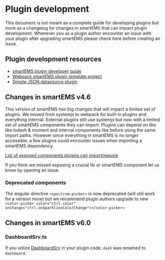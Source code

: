 # Plugin development 

This document is not meant as a complete guide for developing plugins but more as a changelog for changes in
smartEMS that can impact plugin development. Whenever you as a plugin author encounter an issue with your plugin after
upgrading smartEMS please check here before creating an issue. 

## Plugin development resources

- [smartEMS plugin developer guide](http://docs.grafana.org/plugins/developing/development/)
- [Webpack smartEMS plugin template project](https://github.com/CorpGlory/grafana-plugin-template-webpack)
- [Simple JSON datasource plugin](https://github.com/grafana/simple-json-datasource)

## Changes in smartEMS v4.6

This version of smartEMS has big changes that will impact a limited set of plugins. We moved from systemjs to webpack
for built-in plugins and everything internal. External plugins still use systemjs but now with a limited 
set of smartEMS components they can import. Plugins can depend on libs like lodash & moment and internal components 
like before using the same import paths. However since everything in smartEMS is no longer accessible, a few plugins could encounter issues when importing a smartEMS dependency. 

[List of exposed components plugins can import/require](https://github.com/grafana/grafana/blob/master/public/app/features/plugins/plugin_loader.ts#L48)

If you think we missed exposing a crucial lib or smartEMS component let us know by opening an issue.  

### Deprecated components 

The angular directive `<spectrum-picker>` is now deprecated (will still work for a version more) but we recommend plugin authors
upgrade to new `<color-picker color="ctrl.color" onChange="ctrl.onSparklineColorChange"></color-picker>`

## Changes in smartEMS v6.0

### DashboardSrv.ts

If you utilize [DashboardSrv](https://github.com/grafana/grafana/commit/8574dca081002f36e482b572517d8f05fd44453f#diff-1ab99561f9f6a10e1fafcddc39bc1d65) in your plugin code, `dash` was renamed to `dashboard`.
